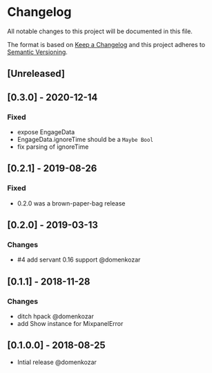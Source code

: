 # Changelog

All notable changes to this project will be documented in this file.

The format is based on [Keep a Changelog](http://keepachangelog.com/en/1.0.0/)
and this project adheres to [Semantic Versioning](http://semver.org/spec/v2.0.0.html).

## [Unreleased]

## [0.3.0] - 2020-12-14

### Fixed

- expose EngageData
- EngageData.ignoreTime should be a `Maybe Bool`
- fix parsing of ignoreTime

## [0.2.1] - 2019-08-26

### Fixed

- 0.2.0 was a brown-paper-bag release

## [0.2.0] - 2019-03-13

### Changes

- #4 add servant 0.16 support @domenkozar

## [0.1.1] - 2018-11-28

### Changes

- ditch hpack @domenkozar
- add Show instance for MixpanelError

## [0.1.0.0] - 2018-08-25

- Intial release @domenkozar
